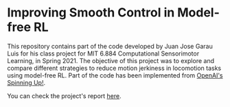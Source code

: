 # Improving Smooth Control in Model-free RL

This repository contains part of the code developed by Juan Jose Garau Luis for his class project for MIT 6.884 Computational Sensorimotor Learning, in Spring 2021. The objective of this project was to explore and compare different strategies to reduce motion jerkiness in locomotion tasks using model-free RL. Part of the code has been implemented from [OpenAI's Spinning Up!](https://github.com/openai/spinningup).

You can check the project's report [here](https://github.com/jjgarau/CSLProject/blob/main/report.pdf).